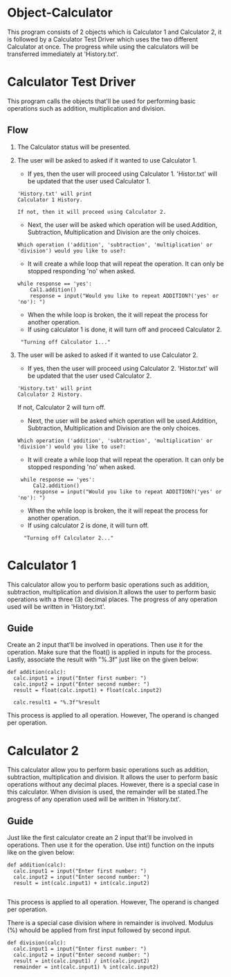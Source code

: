 # Object-Calculator
  This program consists of 2 objects which is Calculator 1 and Calculator 2, it is followed by a Calculator Test Driver which uses the two different Calculator at once. The progress while using the calculators will be transferred immediately at 'History.txt'.

###

# Calculator Test Driver
  This program calls the objects that'll be used for performing basic operations such as addition, multiplication and division. 
  ## Flow
  1. The Calculator status will be presented.
  2. The user will be asked to asked if it wanted to use Calculator 1.
      + If yes, then the user will proceed using Calculator 1. 'Histor.txt' will be updated that the user used Calculator 1. 
     ```
     'History.txt' will print 
     Calculator 1 History.
     ```
         If not, then it will proceed using Calculator 2.
     
     + Next, the user will be asked which operation will be used.Addition, Subtraction, Multiplication and Division are the only choices. 
     ```
     Which operation ('addition', 'subtraction', 'multiplication' or 'division') would you like to use?: 
     ```
     + It will create a while loop that will repeat the operation. It can only be stopped responding 'no' when asked.
     ```
     while response == 'yes':
         Cal1.addition()
         response = input("Would you like to repeat ADDITION?('yes' or 'no'): ") 
     ```
     + When the while loop is broken, the it will repeat the process for another operation.
     + If using calculator 1 is done, it will turn off and proceed Calculator 2.
     ```
      "Turning off Calculator 1..."
     ```
     
   3. The user will be asked to asked if it wanted to use Calculator 2.
      + If yes, then the user will proceed using Calculator 2. 'Histor.txt' will be updated that the user used Calculator 2. 
      ```
      'History.txt' will print 
      Calculator 2 History.
      ```
     
         If not, Calculator 2 will turn off.
       + Next, the user will be asked which operation will be used.Addition, Subtraction, Multiplication and Division are the only choices.
        
        ```
        Which operation ('addition', 'subtraction', 'multiplication' or 'division') would you like to use?: 
        ```
       + It will create a while loop that will repeat the operation. It can only be stopped responding 'no' when asked.
       ```
        while response == 'yes':
            Cal2.addition()
            response = input("Would you like to repeat ADDITION?('yes' or 'no'): ") 
        ```
     
        + When the while loop is broken, the it will repeat the process for another operation.
        + If using calculator 2 is done, it will turn off. 
      ```
        "Turning off Calculator 2..."
      ```
   

###

# Calculator 1
  This calculator allow you to perform basic operations such as addition, subtraction, multiplication and division.It allows the user to perform basic operations with a three (3) decimal places. The progress of any operation used will be written in 'History.txt'.

## Guide

Create an 2 input that'll be involved in operations. Then use it for the operation. Make sure that the float() is applied in inputs for the process. Lastly, associate the result with "%.3f" just like on the given below:
```
def addition(calc):
  calc.input1 = input("Enter first number: ")
  calc.input2 = input("Enter second number: ")
  result = float(calc.input1) + float(calc.input2)
  
  calc.result1 = "%.3f"%result
```
This process is applied to all operation. However, The operand is changed per operation.

###
# Calculator 2
  This calculator allow you to perform basic operations such as addition, subtraction, multiplication and division. It allows the user to perform basic operations without any decimal places. However, there is a special case in this calculator. When division is used, the remainder will be stated.The progress of any operation used will be written in 'History.txt'.
 
 
## Guide
Just like the first calculator create an 2 input that'll be involved in operations. Then use it for the operation.  Use int() function on the inputs like on the given below:
```
def addition(calc):
  calc.input1 = input("Enter first number: ")
  calc.input2 = input("Enter second number: ")
  result = int(calc.input1) + int(calc.input2)
    
```
This process is applied to all operation. However, The operand is changed per operation.

There is a special case  division where in remainder is involved. Modulus (%) whould be applied from first input followed by second input.

```
def division(calc):
  calc.input1 = input("Enter first number: ")
  calc.input2 = input("Enter second number: ")
  result = int(calc.input1) / int(calc.input2)
  remainder = int(calc.input1) % int(calc.input2)
    
```

### 

